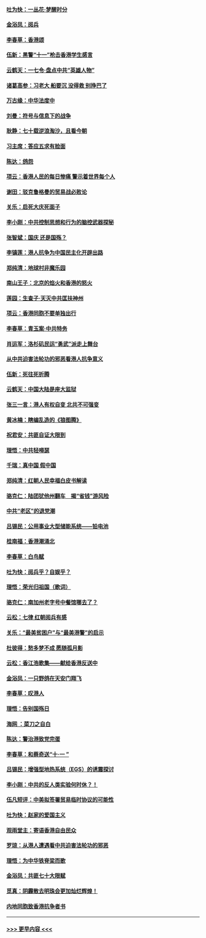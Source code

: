 #### [吐为快：一丛花‧梦醒时分](../pages/nsc993/n11567491.md?t=10041633) 
#### [金浴凤：阅兵](../pages/nsc993/n11567454.md?t=10041633) 
#### [李春草：香港颂](../pages/nsc993/n11567444.md?t=10041633) 
#### [伍新：黑警“十一”枪击香港学生感言](../pages/nsc993/n11567426.md?t=10041633) 
#### [云鹤天：一七令‧盘点中共“英雄人物”](../pages/nsc993/n11567091.md?t=10041633) 
#### [诸葛高参：习老大 船要沉 没得救 别挣巴了](../pages/nsc993/n11566976.md?t=10041633) 
#### [万古缘：中华法度中](../pages/nsc993/n11566726.md?t=10041633) 
#### [刘曼：符号与信息下的战争](../pages/nsc993/n11564655.md?t=10041633) 
#### [耿静：七十载逆浪淘沙，且看今朝](../pages/nsc993/n11564520.md?t=10041633) 
#### [习主席：答应五求有脸面](../pages/nsc993/n11563953.md?t=10041633) 
#### [陈达：鸽怨](../pages/nsc993/n11561879.md?t=10041633) 
#### [项云：香港人民的每日惨痛  警示着世界每个人](../pages/nsc993/n11559273.md?t=10041633) 
#### [谢田：驳克鲁格曼的贸易战必败论](../pages/nsc993/n11555840.md?t=10041633) 
#### [关乐：启死大庆死面子](../pages/nsc993/n11556823.md?t=10041633) 
#### [李小刚：中共控制思想和行为的脑控武器探秘](../pages/nsc993/n11556776.md?t=10041633) 
#### [张智斌：国庆  还是国殇？](../pages/nsc993/n11556617.md?t=10041633) 
#### [李镇莲：港人抗争为中国民主化开辟出路](../pages/nsc993/n11556570.md?t=10041633) 
#### [郑纯清：地球村非魔乐园](../pages/nsc993/n11555415.md?t=10041633) 
#### [南山王子：北京的焰火和香港的怒火](../pages/nsc993/n11555318.md?t=10041633) 
#### [莲园：生查子·天灭中共匡扶神州](../pages/nsc993/n11555302.md?t=10041633) 
#### [项云：香港同胞不要单独出行](../pages/nsc993/n11555276.md?t=10041633) 
#### [李春草：青玉案‧中共特务](../pages/nsc993/n11552356.md?t=10041633) 
#### [肖运军：洛杉矶民运“勇武”派走上舞台](../pages/nsc993/n11551595.md?t=10041633) 
#### [从中共迫害法轮功的邪恶看港人抗争意义](../pages/nsc993/n11540858.md?t=10041633) 
#### [伍新：死往死折腾](../pages/nsc993/n11550174.md?t=10041633) 
#### [云鹤天：中国大陆是座大监狱](../pages/nsc993/n11550155.md?t=10041633) 
#### [张三一言：港人有权自变 北共不可强变](../pages/nsc993/n11550132.md?t=10041633) 
#### [黄冰楠：瞎编乱造的《狼图腾》](../pages/nsc993/n11550082.md?t=10041633) 
#### [祝君安：共匪自证大限到](../pages/nsc993/n11550041.md?t=10041633) 
#### [理悟：中共轻嘚瑟](../pages/nsc993/n11547978.md?t=10041633) 
#### [千瑞：真中国 假中国](../pages/nsc993/n11547865.md?t=10041633) 
#### [郑纯清：红朝人民幸福白皮书解读](../pages/nsc993/n11547499.md?t=10041633) 
#### [骆克仁：陆团犹他州翻车　揭“省钱”游风险](../pages/nsc993/n11546977.md?t=10041633) 
#### [中共“老区”的退党潮](../pages/nsc993/n11545995.md?t=10041633) 
#### [吕锡民：公用事业大型储能系统——铅电池](../pages/nsc993/n11545701.md?t=10041633) 
#### [桂南福：香港潮涌北](../pages/nsc993/n11545682.md?t=10041633) 
#### [李春草：白鸟赋](../pages/nsc993/n11545663.md?t=10041633) 
#### [吐为快：阅兵乎？自娱乎？](../pages/nsc993/n11545625.md?t=10041633) 
#### [理悟：荣光归祖国（歌词）](../pages/nsc993/n11545616.md?t=10041633) 
#### [骆克仁：南加州老字号中餐馆哪去了？](../pages/nsc993/n11545120.md?t=10041633) 
#### [云松：七律 红朝阅兵有感](../pages/nsc993/n11542394.md?t=10041633) 
#### [关乐：“最美贫困户”与“最美港警”的启示](../pages/nsc993/n11542252.md?t=10041633) 
#### [杜彼得：愁多梦不成 愿随孤月影](../pages/nsc993/n11540296.md?t=10041633) 
#### [云松：香江浩歌集——献给香港反送中](../pages/nsc993/n11540149.md?t=10041633) 
#### [金浴凤：一只野鸽在天安门翔飞](../pages/nsc993/n11540280.md?t=10041633) 
#### [李春草：叹港人](../pages/nsc993/n11540119.md?t=10041633) 
#### [理悟：告别国殇日](../pages/nsc993/n11539610.md?t=10041633) 
#### [海网 ：菜刀之自白](../pages/nsc993/n11539597.md?t=10041633) 
#### [陈达：警治港致党完蛋](../pages/nsc993/n11538127.md?t=10041633) 
#### [李春草：和蔡奇送“十·一 ”](../pages/nsc993/n11537810.md?t=10041633) 
#### [吕锡民：增强型地热系统（EGS）的诱震探讨](../pages/nsc993/n11537765.md?t=10041633) 
#### [李小刚：中共的反人类实验何时休？！](../pages/nsc993/n11537669.md?t=10041633) 
#### [伍凡短评：中美拟签署贸易临时协议的可能性](../pages/nsc993/n11536773.md?t=10041633) 
#### [吐为快：赵家的爱国主义](../pages/nsc993/n11536750.md?t=10041633) 
#### [观雨堂主：寄语香港自由民众](../pages/nsc993/n11536735.md?t=10041633) 
#### [罗琼：从港人遭遇看中共迫害法轮功的邪恶](../pages/nsc993/n11507862.md?t=10041633) 
#### [理悟：为中华铁脊梁而歌](../pages/nsc993/n11534458.md?t=10041633) 
#### [金浴凤：共匪七十大限赋](../pages/nsc993/n11534434.md?t=10041633) 
#### [觅真：阴霾散去明珠会更加灿烂辉煌！](../pages/nsc993/n11531858.md?t=10041633) 
#### [内地同胞致香港抗争者书](../pages/nsc993/n11531645.md?t=10041633) 

----
#### [ >>> 更早内容 <<< ](../indexes/nsc993-earlier.md)

